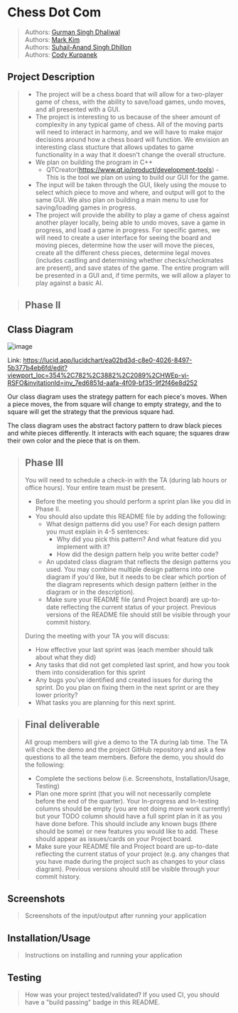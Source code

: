 # Chess Dot Com
 
 > Authors: [Gurman Singh Dhaliwal](https://github.com/gsinghd)\
 > Authors: [Mark Kim](https://github.com/karkmim448)\
 > Authors: [Suhail-Anand Singh Dhillon](https://github.com/DhillonSuhail)\
 > Authors: [Cody Kurpanek](https://github.com/CodyKurpanek)

## Project Description
 > * The project will be a chess board that will allow for a two-player game of chess, with the ability to save/load games, undo moves, and all presented with a GUI.
 > * The project is interesting to us because of the sheer amount of complexity in any typical game of chess.  All of the moving parts will need to interact in harmony, and we will have to make major decisions around how a chess board will function.  We envision an interesting class stucture that allows updates to game functionality in a way that it doesn't change the overall structure. 
 > * We plan on building the program in C++
 >   * QTCreator(https://www.qt.io/product/development-tools) - This is the tool we plan on using to build our GUI for the game.
 > * The input will be taken through the GUI, likely using the mouse to select which piece to move and where, and output will got to the same GUI. We also plan on building a main menu to use for saving/loading games in progress. 
 > * The project will provide the ability to play a game of chess against another player locally, being able to undo moves, save a game in progress, and load a game in progress. For specific games, we will need to create a user interface for seeing the board and moving pieces, determine how the user will move the pieces, create all the different chess pieces, determine legal moves (includes castling and determining whether checks/checkmates are present), and save states of the game. The entire program will be presented in a GUI and, if time permits, we will allow a player to play against a basic AI.

 > ## Phase II
 
## Class Diagram
![image](https://user-images.githubusercontent.com/51354509/140863935-90d679ea-f794-421a-af6d-4ed8ddb1bc54.png)

Link:
https://lucid.app/lucidchart/ea02bd3d-c8e0-4026-8497-5b377b4eb6fd/edit?viewport_loc=354%2C782%2C3882%2C2089%2CHWEp-vi-RSFO&invitationId=inv_7ed6851d-aafa-4f09-bf35-9f2f46e8d252

Our class diagram uses the strategy pattern for each piece's moves. When a piece moves, the from square will change to empty strategy, and the to square will get the strategy that the previous square had.

The class diagram uses the abstract factory pattern to draw black pieces and white pieces differently. It interacts with each square; the squares draw their own color and the piece that is on them. 
 
 > ## Phase III
 > You will need to schedule a check-in with the TA (during lab hours or office hours). Your entire team must be present. 
 > * Before the meeting you should perform a sprint plan like you did in Phase II.
 > * You should also update this README file by adding the following:
 >   * What design patterns did you use? For each design pattern you must explain in 4-5 sentences:
 >     * Why did you pick this pattern? And what feature did you implement with it?
 >     * How did the design pattern help you write better code?
 >   * An updated class diagram that reflects the design patterns you used. You may combine multiple design patterns into one diagram if you'd like, but it needs to be clear which portion of the diagram represents which design pattern (either in the diagram or in the description).
 >   * Make sure your README file (and Project board) are up-to-date reflecting the current status of your project. Previous versions of the README file should still be visible through your commit history.
> 
> During the meeting with your TA you will discuss: 
 > * How effective your last sprint was (each member should talk about what they did)
 > * Any tasks that did not get completed last sprint, and how you took them into consideration for this sprint
 > * Any bugs you've identified and created issues for during the sprint. Do you plan on fixing them in the next sprint or are they lower priority?
 > * What tasks you are planning for this next sprint.

 
 > ## Final deliverable
 > All group members will give a demo to the TA during lab time. The TA will check the demo and the project GitHub repository and ask a few questions to all the team members. 
 > Before the demo, you should do the following:
 > * Complete the sections below (i.e. Screenshots, Installation/Usage, Testing)
 > * Plan one more sprint (that you will not necessarily complete before the end of the quarter). Your In-progress and In-testing columns should be empty (you are not doing more work currently) but your TODO column should have a full sprint plan in it as you have done before. This should include any known bugs (there should be some) or new features you would like to add. These should appear as issues/cards on your Project board.
 > * Make sure your README file and Project board are up-to-date reflecting the current status of your project (e.g. any changes that you have made during the project such as changes to your class diagram). Previous versions should still be visible through your commit history. 
 
 ## Screenshots
 > Screenshots of the input/output after running your application
 ## Installation/Usage
 > Instructions on installing and running your application
 ## Testing
 > How was your project tested/validated? If you used CI, you should have a "build passing" badge in this README.
 
